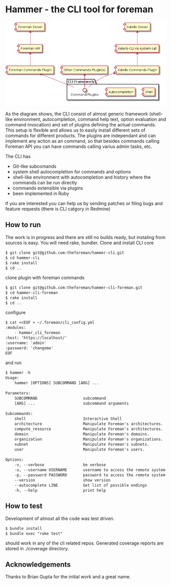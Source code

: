 Hammer - the CLI tool for foreman
=================================

![Design draft](doc/design.png)

As the diagram shows, the CLI consist of almost generic framework (shell-like environment, autocompletion, command help text, option evaluation and command invocation) and set of plugins defining the actual commands. This setup is flexible and allows us to easily install different sets of commands for different products. The plugins are independant and can implement any action as an command, so that besides commands calling Foreman API you can have commands calling varius admin tasks, etc.


The CLI has

 - Git-like subcomands
 - system shell autocompletion for commands and options
 - shell-like environment with autocompletion and history where the commands can be run directly
 - commands extensible via plugins
 - been implemented in Ruby
 

If you are interested you can help us by sending patches or filing bugs and feature requests (there is CLI catgory in Redmine)


How to run
----------

The work is in progress and there are still no builds ready, but instaling from sources is easy. You will need rake, bundler.
Clone and install CLI core

    $ git clone git@github.com:theforeman/hammer-cli.git
    $ cd hammer-cli
    $ rake install
    $ cd ..


clone plugin with foreman commands

    $ git clone git@github.com:theforeman/hammer-cli-foreman.git
    $ cd hammer-cli-foreman
    $ rake install
    $ cd ..
    
configure

    $ cat <<EOF > ~/.foreman/cli_config.yml
    :modules:
        - hammer_cli_foreman
    :host: 'https://localhost/'
    :username: 'admin'
    :password: 'changeme'
    EOF

and run 

    $ hammer -h
    Usage:
        hammer [OPTIONS] SUBCOMMAND [ARG] ...

    Parameters:
        SUBCOMMAND                    subcommand
        [ARG] ...                     subcommand arguments

    Subcommands:
        shell                         Interactive Shell
        architecture                  Manipulate Foreman's architectures.
        compute_resource              Manipulate Foreman's architectures.
        domain                        Manipulate Foreman's domains.
        organization                  Manipulate Foreman's organizations.
        subnet                        Manipulate Foreman's subnets.
        user                          Manipulate Foreman's users.

    Options:
        -v, --verbose                 be verbose
        -u, --username USERNAME       username to access the remote system
        -p, --password PASSWORD       password to access the remote system
        --version                     show version
        --autocomplete LINE           Get list of possible endings
        -h, --help                    print help


How to test
------------

Development of almost all the code was test driven.

    $ bundle install
    $ bundle exec "rake test"

should work in any of the cli related repos. Generated coverage reports are stored in ./coverage directory.



Acknowledgements
----------------

Thanks to Brian Gupta for the initial work and a great name.
